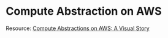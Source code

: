 # Compute Abstraction on AWS

Resource: [Compute Abstractions on AWS: A Visual Story](https://aws.amazon.com/blogs/architecture/compute-abstractions-on-aws-a-visual-story/)




